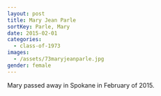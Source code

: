 ```yaml
---
layout: post
title: Mary Jean Parle
sortKey: Parle, Mary
date: 2015-02-01
categories:
  - class-of-1973
images:
  - /assets/73maryjeanparle.jpg
gender: female
---
```

Mary passed away in Spokane in February of 2015.